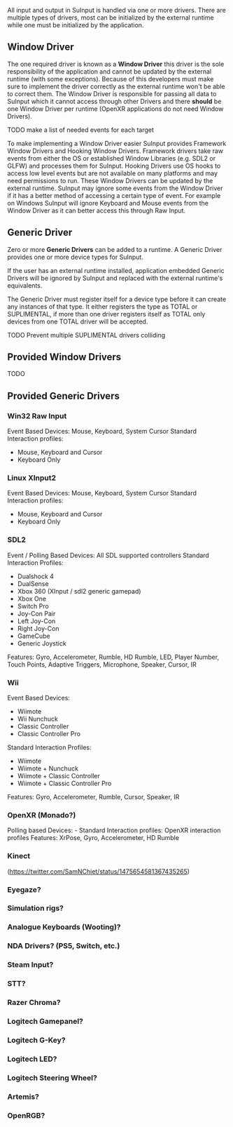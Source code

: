 All input and output in SuInput is handled via one or more drivers. There are multiple types of drivers, most can be initialized by the external runtime while one must be initialized by the application.

## Window Driver
The one required driver is known as a **Window Driver** this driver is the sole responsibility of the application and cannot be updated by the external runtime (with some exceptions). Because of this developers must make sure to implement the driver correctly as the external runtime won't be able to correct them. The Window Driver is responsible for passing all data to SuInput which it cannot access through other Drivers and there **should** be one Window Driver per runtime (OpenXR applications do not need Window Drivers). 

TODO make a list of needed events for each target

To make implementing a Window Driver easier SuInput provides Framework Window Drivers and Hooking Window Drivers. Framework drivers take raw events from either the OS or established Window Libraries (e.g. SDL2 or GLFW) and processes them for SuInput. Hooking Drivers use OS hooks to access low level events but are not available on many platforms and may need permissions to run. These Window Drivers can be updated by the external runtime. SuInput may ignore some events from the Window Driver if it has a better method of accessing a certain type of event. For example on Windows SuInput will ignore Keyboard and Mouse events from the Window Driver as it can better access this through Raw Input. 

## Generic Driver
Zero or more **Generic Drivers** can be added to a runtime. A Generic Driver provides one or more device types for SuInput. 

If the user has an external runtime installed, application embedded Generic Drivers will be ignored by SuInput and replaced with the external runtime's equivalents.

The Generic Driver must register itself for a device type before it can create any instances of that type. It either registers the type as TOTAL or SUPLIMENTAL, if more than one driver registers itself as TOTAL only devices from one TOTAL driver will be accepted.

TODO Prevent multiple SUPLIMENTAL drivers colliding

## Provided Window Drivers
TODO

## Provided Generic Drivers
### Win32 Raw Input
Event Based
Devices: Mouse, Keyboard, System Cursor
Standard Interaction profiles: 

- Mouse, Keyboard and Cursor
- Keyboard Only

### Linux XInput2
Event Based
Devices: Mouse, Keyboard, System Cursor
Standard Interaction profiles:

- Mouse, Keyboard and Cursor
- Keyboard Only

### SDL2
Event / Polling Based
Devices: All SDL supported controllers
Standard Interaction Profiles: 

- Dualshock 4
- DualSense
- Xbox 360 (XInput / sdl2 generic gamepad)
- Xbox One
- Switch Pro
- Joy-Con Pair
- Left Joy-Con
- Right Joy-Con
- GameCube
- Generic Joystick

Features: Gyro, Accelerometer, Rumble, HD Rumble, LED, Player Number, Touch Points, Adaptive Triggers, Microphone, Speaker, Cursor, IR

### Wii
Event Based
Devices: 

- Wiimote
- Wii Nunchuck
- Classic Controller
- Classic Controller Pro

Standard Interaction Profiles: 

- Wiimote
- Wiimote + Nunchuck
- Wiimote + Classic Controller
- Wiimote + Classic Controller Pro

Features: Gyro, Accelerometer, Rumble, Cursor, Speaker, IR

### OpenXR (Monado?)
Polling based
Devices: -
Standard Interaction profiles: OpenXR interaction profiles
Features: XrPose, Gyro, Accelerometer, HD Rumble

### Kinect
(https://twitter.com/SamNChiet/status/1475654581367435265)
### Eyegaze?
### Simulation rigs?
### Analogue Keyboards (Wooting)?
### NDA Drivers? (PS5, Switch, etc.)
### Steam Input?
### STT?
### Razer Chroma?
### Logitech Gamepanel?
### Logitech G-Key?
### Logitech LED?
### Logitech Steering Wheel?
### Artemis?
### OpenRGB?
